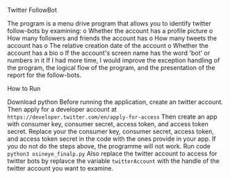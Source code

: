
Twitter FollowBot 

The program is a menu drive program that allows you to identify twitter follow-bots by examining:
o	Whether the account has a profile picture
o	How many followers and friends the account has
o	How many tweets the account has
o	The relative creation date of the account
o	Whether the account has a bio
o	If the account's screen name has the word 'bot' or numbers in it
If I had more time, I would improve the exception handling of the program, the logical flow of the program, and the presentation of the report for the follow-bots.

How to Run

Download python
Before running the application, create an twitter account. 
Then apply for a developer account at ```https://developer.twitter.com/en/apply-for-access```
Then create an app with consumer key, consumer secret, access token, and access token secret. Replace your the consumer key, consumer secret, access token, and access token secret in the code with the ones provide in your app.
If you do not do the steps above, the programme will not work.
Run code ```python3 osineye_finalp.py```
Also replace the twitter account to access for twitter bots by replavce the variable ```twitterAccount``` with the handle of the twitter account you want to examine.

